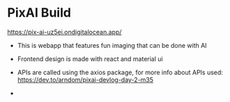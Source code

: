 # PixAI Build

https://pix-ai-uz5ei.ondigitalocean.app/

* This is webapp that features fun imaging that can be done with AI

* Frontend design is made with react and material ui

* APIs are called using the axios package, for more info about  APIs used: https://dev.to/arndom/pixai-devlog-day-2-m35

*

